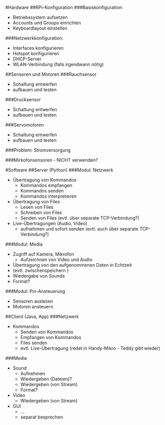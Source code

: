 
#Hardware
##RPi-Konfiguration
###Basiskonfiguration:
- Betriebssystem aufsetzen
- Accounts und Groups einrichten
- Keyboardlayout einstellen

###Netzwerkkonfiguration:
- Interfaces konfigurieren
- Hotspot konfigurieren
- DHCP-Server
- WLAN-Verbindung (falls irgendwann nötig)

##Sensoren und Motoren
###Rauchsensor
- Schaltung entwerfen
- aufbauen und testen

###Drucksensor
- Schaltung entwerfen
- aufbauen und testen

###Servomotoren
- Schaltung entwerfen
- aufbauen und testen

###Problem: Stromversorgung

###Mirkofonsensoren - NICHT verwenden?

#Software
##Server (Python)
###Modul: Netzwerk
- Übertragung von Kommandos
  - Kommandos empfangen
  - Kommandos senden
  - Kommandos interpretieren
- Übertragung von Files
  - Lesen von Files
  - Schreiben von Files
  - Senden von Files (evtl. über separate TCP-Verbindung?)
- Live-Übertragungen (Audio, Video)
  - aufnehmen und sofort senden (evtl. auch über separate TCP-Verbindung?)

###Modul: Media
- Zugriff auf Kamera, Mikrofon
  - Aufzeichnen von Video und Audio
- Übertragung von den aufgenommenen Daten in Echtzeit
- (evtl. zwischenspeichern )
- Wiedergabe von Sounds
- Format?

###Modul: Pin-Ansteuerung
- Sensoren auslesen
- Motoren ansteuern

##Client (Java, App)
###Netzwerk
- Kommandos
  - Senden von Kommandos
  - Empfangen von Kommandos
  - Files senden
  - evtl. Live-Übertragung (redet in Handy-Mikro - Teddy gibt wieder)

###Media
- Sound
  - Aufnehmen
  - Wiedergeben (Dateien)?
  - Wiedergeben (von Stream)
  - Format?
- Video
  - Wiedergeben (von Stream)
- GUI
  - ...
  - separat besprechen
